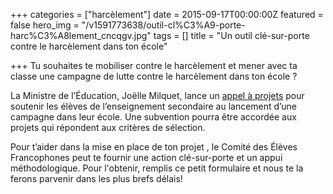 +++
categories = ["harcèlement"]
date = 2015-09-17T00:00:00Z
featured = false
hero_img = "/v1591773638/outil-cl%C3%A9-porte-harc%C3%A8lement_cncqgv.jpg"
tags = []
title = "Un outil clé-sur-porte contre le harcèlement dans ton école"

+++
Tu souhaites te mobiliser contre le harcèlement et mener avec ta classe une campagne de lutte contre le harcèlement dans ton école ?  
  
La Ministre de l’Éducation, Joëlle Milquet, lance un [appel à projets](http://www.enseignement.be/index.php?page=27589&navi=4216&rank_page=27589 "http://www.enseignement.be/index.php?page=27589&navi=4216&rank_page=27589") pour soutenir les élèves de l’enseignement secondaire au lancement d’une campagne dans leur école. Une subvention pourra être accordée aux projets qui répondent aux critères de sélection.  
  
Pour t’aider dans la mise en place de ton projet , le Comité des Élèves Francophones peut te fournir une action clé-sur-porte et un appui méthodologique. Pour l'obtenir, remplis ce petit formulaire et nous te la ferons parvenir dans les plus brefs délais!